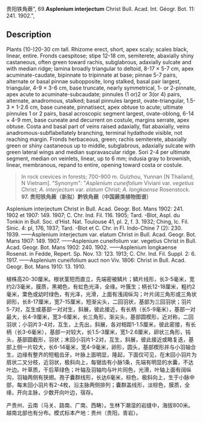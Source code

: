贵阳铁角蕨",
69.**Asplenium interjectum** Christ Bull. Acad. Int. Géogr. Bot. 11: 241. 1902.",

## Description
Plants (10-)20-30 cm tall. Rhizome erect, short, apex scaly; scales black, linear, entire. Fronds caespitose; stipe 12-18 cm, semiterete, abaxially shiny castaneous, often green toward rachis, subglabrous, adaxially sulcate and with median ridge; lamina broadly triangular to deltoid, 8-17 × 5-7 cm, apex acuminate-caudate, bipinnate to tripinnate at base; pinnae 5-7 pairs, alternate or basal pinnae subopposite, long stalked, basal pair largest, triangular, 4-9 × 3-6 cm, base truncate, nearly symmetrical, 1- or 2-pinnate, apex acute to acuminate-subcaudate; pinnules (1 or)2 or 3(or 4) pairs, alternate, anadromous, stalked; basal pinnules largest, ovate-triangular, 1.5-3 × 1-2.6 cm, base cuneate, pinnatisect, apex obtuse to acute; ultimate pinnules 1 or 2 pairs, basal acroscopic segment largest, ovate-oblong, 6-14 × 4-9 mm, base cuneate and decurrent on costule, margins serrate, apex obtuse. Costa and basal part of veins raised adaxially, flat abaxially, veins anadromous-subflabellately branching, terminal hydathode visible, not reaching margin. Fronds herbaceous, green; rachis semiterete, abaxially green or shiny castaneous up to middle, subglabrous, adaxially sulcate with green lateral wings and median supravascular ridge. Sori 2-4 per ultimate segment, median on veinlets, linear, up to 6 mm; indusia gray to brownish, linear, membranous, repand to entire, opening toward costa or costule.

> In rock crevices in forests; 700-900 m. Guizhou, Yunnan [N Thailand, N Vietnam].
  "Synonym": "*Asplenium cuneifolium* Viviani var. *vegetius* Christ; *A.* *interjectum* var. *elatum* Christ; *A. longkaense* Rosenstock.
**97. 贵阳铁角蕨（新拟）黔铁角蕨（中国蕨类植物图谱）**

Asplenium interjectum Christ in Bull. Acad. Geogr. Bot. Mans 1902: 241. 1902 et 1907: 149. 1907; C. Chr. Ind. Fil. 116. 1905; Tard. -Blot, Aspl. du Tonkin in Bull. Soc. d’Hist. Nat. Toulouse 41, pl. 2, f. 3. 1932; Ching, Ic. Fil. Sinic. 4: pl, 176, 1937; Tard. -Blot et C. Chr. in Fl. Indo-Chine 7 (2): 230. 1939. ——Asplenium interjectum var. elatum Christ in Bull. Acad. Geogr. Bot. Mans 1907: 149. 1907. ——Asplenium cuneifolium var. vegetius Christ in Bull. Acad. Geogr. Bot. Mans 1902: 240. 1902. ——Asplenium longkaense Rosenst. in Fedde, Repert. Sp. Nov. 13: 123. 1913; C. Chr. Ind. Fil. Suppl. 2: 6. 1917. ——Asplenium cuneifolium auct non Viv. 1806: Christ in Bull. Acad. Geogr. Bot. Mans 1910: 13. 1910.

植株高20-30厘米。根状茎短而直立，先端密被鳞片；鳞片线形，长3-5毫米，宽约2/3毫米，膜质，黑褐色，有虹色光泽，全缘。叶簇生；柄长12-18厘米，粗约2毫米，栗色或幼时绿色，有光泽，光滑，上面有浅阔纵沟；叶片阔三角形或三角状卵形，长8-17厘米，宽7-15厘米，短渐尖头，二回羽状，基部为三回羽状；羽片5-7对，互生或基部一对对生，斜展，彼此接近，有长柄（长5-9毫米），基部一对最大，长4-9厘米，宽3-6厘米，长三角形，渐尖头，基部圆楔形，近对称，二回羽状；小羽片3-4对，互生，上先出，斜展，各对相距1-1.5厘米，彼此密接，有长柄（长3-6毫米），基部一对较大，长1.5-3厘米，宽1-2.6厘米，卵状三角形，钝头，基部圆截形，羽状；末回小羽片1-2对，互生，斜展，彼此接近或略复迭，基部上侧一片较大，长6-14毫米，宽4-9毫米，卵形，圆头，基部楔形并与小羽轴合生，边缘有整齐的短粗齿牙。叶脉上面明显，隆起，下面仅可见，在末回小羽片为扇状二叉分枝，近羽状，极斜向上，每锯齿有小脉1条，先端有明显的水囊，不达叶边。叶草质，干后草绿色；叶轴及羽轴均与叶片同色，光滑，叶轴上面有阔纵沟，羽轴两侧有狭翅。孢子囊群线形，长达6毫米，棕色，极斜向上，生于小脉中部，每末回小羽片有2-4枚，沿主脉两侧排列；囊群盖线形，淡棕色，膜质，全缘，开向主脉，少数开向叶边，宿存。

产贵州、云南（马关、路南、广南、西畴）。生林下潮湿的岩缝中，海拔800米。越南北部也有分布。模式标本产地：贵州（贵阳，青岩）。
